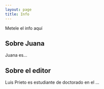 ```yaml
---
layout: page
title: Info
---
```


Metele el info aquí

## Sobre Juana 

Juana es...

## Sobre el editor

Luis Prieto es estudiante de doctorado en el ...
